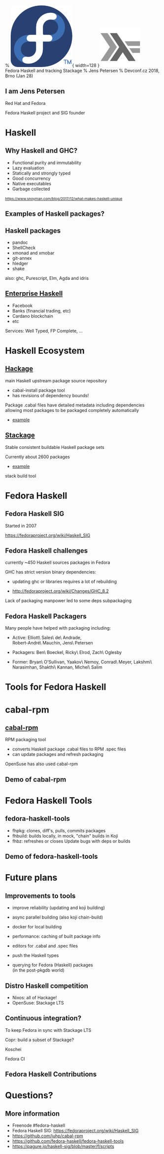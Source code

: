 % ![](20110717032101!Fedora_infinity.png "Fedora Logo"){ width=128 } ![](HaskellLogoStyPreview-1.png "Haskell Logo")\
  Fedora Haskell and tracking Stackage
% Jens Petersen
% Devconf.cz 2018, Brno (Jan 28)

## I am Jens Petersen

Red Hat and Fedora

Fedora Haskell project and SIG founder

# Haskell

## Why Haskell and GHC?

- Functional purity and immutability
- Lazy evaluation
- Statically and strongly typed
- Good concurrency
- Native executables
- Garbage collected

<small><https://www.snoyman.com/blog/2017/12/what-makes-haskell-unique></small>

## Examples of Haskell packages?

## Haskell packages

- pandoc
- ShellCheck
- xmonad and xmobar
- git-annex
- hledger
- shake

also: ghc, Purescript, Elm, Agda and idris

## [Enterprise Haskell](http://industry.haskell.org/)

- Facebook
- Banks (financial trading, etc)
- Cardano blockchain
- etc

Services: Well Typed, FP Complete, ...

# Haskell Ecosystem

## [Hackage](http://hackage.haskell.org)

main Haskell upstream package source repository

- cabal-install package tool
- has revisions of dependency bounds!

Package .cabal files have detailed metadata including dependencies allowing most packages to be packaged completely automatically

- [example](https://hackage.haskell.org/package/cabal-rpm)

## [Stackage](http://stackage.org)

Stable consistent buildable Haskell package sets

Currently about 2600 packages

- [example](https://www.stackage.org/package/cabal-rpm)

stack build tool

# Fedora Haskell

## Fedora Haskell SIG

Started in 2007

<https://fedoraproject.org/wiki/Haskell_SIG>

## Fedora Haskell challenges

currently ~450 Haskell sources packages in Fedora

GHC has strict version binary dependencies:

- updating ghc or libraries requires a lot of rebuilding

- <http://fedoraproject.org/wiki/Changes/GHC_8.2>

Lack of packaging manpower led to some deps subpackaging

## Fedora Haskell Packagers

Many people have helped with packaging including:

- Active:
 Elliott\ Sales\ de\ Andrade,\
 Robert-André\ Mauchin, Jens\ Petersen

- Packagers:
 Ben\ Boeckel, Ricky\ Elrod, Zach\ Oglesby

- Former:
 Bryan\ O'Sullivan, Yaakov\ Nemoy, Conrad\ Meyer, Lakshmi\ Narasimhan, Shakthi\ Kannan, Michel\ Salim

# Tools for Fedora Haskell

# cabal-rpm

## [cabal-rpm](https://hackage.haskell.org/package/cabal-rpm)

RPM packaging tool

- converts Haskell package .cabal files to RPM .spec files
- can update packages and refresh packaging

OpenSuse has also used cabal-rpm

## Demo of cabal-rpm

# Fedora Haskell Tools

## fedora-haskell-tools

- fhpkg: clones, diff's, pulls, commits packages
- fhbuild: builds locally, in mock, "chain" builds in Koji
- fhbz: refreshes or closes Update bugs with deps or builds

## Demo of fedora-haskell-tools

# Future plans

## Improvements to tools

- improve reliability (updating and koji building)
- async parallel building (also koji chain-build)
- docker for local building
- performance: caching of built package info
- editors for .cabal and .spec files
- push the Haskell types

- querying for Fedora (Haskell) packages\
  (in the post-pkgdb world)

## Distro Haskell competition

- Nixos: all of Hackage!
- OpenSuse: Stackage LTS

## Continuous integration?

To keep Fedora in sync with Stackage LTS

Copr: build a subset of Stackage?

Koschei

Fedora CI

## Fedora Haskell Contributions

# Questions?

## More information

- Freenode #fedora-haskell
- Fedora Haskell SIG: <https://fedoraproject.org/wiki/Haskell_SIG>
- <https://github.com/juhp/cabal-rpm>
- <https://github.com/fedora-haskell/fedora-haskell-tools>
- <https://pagure.io/haskell-sig/blob/master/f/scripts>
